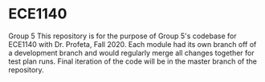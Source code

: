 # ECE1140
Group 5
This repository is for the purpose of Group 5's codebase for ECE1140 with Dr. Profeta, Fall 2020. 
Each module had its own branch off of a development branch and would regularly merge all changes together for test plan runs.
Final iteration of the code will be in the master branch of the repository.
